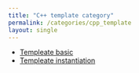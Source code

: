 ```yaml
---
title: "C++ template category"
permalink: /categories/cpp_template
layout: single
---
```

- [Templeate basic](https://humlim.github.io/categories/cpp_template/template_basic)
- [Templeate instantiation](https://humlim.github.io/categories/cpp_template/template_instantiation)